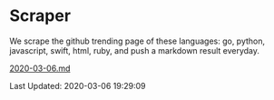 # Scraper

We scrape the github trending page of these languages: go, python, javascript, swift, html, ruby, and push a markdown result everyday.

[2020-03-06.md](https://github.com/henson/Scraper/blob/master/2020-03-06.md)

Last Updated: 2020-03-06 19:29:09